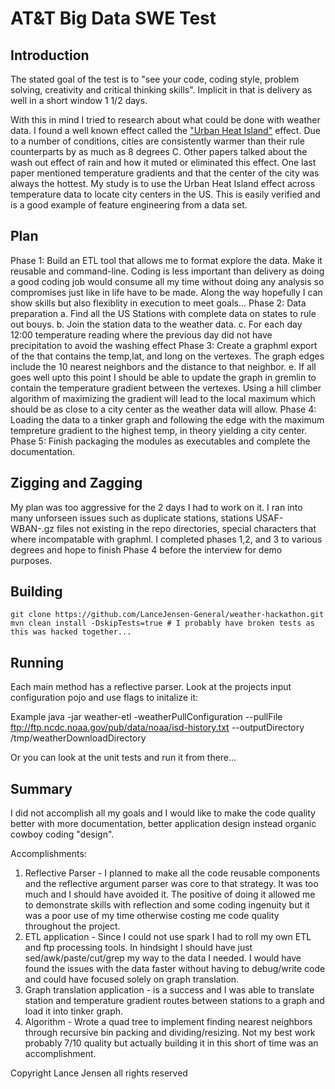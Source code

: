 # AT&T Big Data SWE Test

## Introduction
The stated goal of the test is to "see your code, coding style, problem solving, creativity and critical thinking skills". Implicit in that is delivery as well in a short window 1 1/2 days.  

With this in mind I tried to research about what could be done with weather data. I found a well known effect called the ["Urban Heat Island"](https://scholar.google.com/scholar?hl=en&as_sdt=0%2C44&q=Urban+Heat+Island+effect&oq=) effect. Due to a number of conditions, cities are consistently warmer than their rule counterparts by as much as 8 degrees C. Other papers talked about the wash out effect of rain and how it muted or eliminated this effect. One last paper mentioned temperature gradients and that the center of the city was always the hottest. My study is to use the Urban Heat Island effect across temperature data to locate city centers in the US. This is easily verified and is a good example of feature engineering from a data set.

## Plan
Phase 1: Build an ETL tool that allows me to format explore the data. Make it reusable and command-line.  Coding is less important than delivery as doing a good coding job would consume all my time without doing any analysis so compromises just like in life have to be made. Along the way hopefully I can show skills but also flexiblity in execution to meet goals...
Phase 2: Data preparation
    a. Find all the US Stations with complete data on states to rule out bouys.
    b. Join the station data to the weather data.
    c. For each day 12:00 temperature reading where the previous day did not have precipitation to avoid the washing effect
Phase 3: Create a graphml export of the that contains the temp,lat, and long on the vertexes. The graph edges include the 10 nearest neighbors and the distance to that neighbor.
    e. If all goes well upto this point I should be able to update the graph in gremlin to contain the temperature gradient between the vertexes. Using a hill climber algorithm of maximizing the gradient will lead to the local maximum which should be as close to a city center as the weather data will allow.
Phase 4: Loading the data to a tinker graph and following the edge with the maximum tempreture gradient to the highest temp, in theory yielding a city center.
Phase 5: Finish packaging the modules as executables and complete the documentation.
    
## Zigging and Zagging
My plan was too aggressive for the 2 days I had to work on it. I ran into many unforseen issues such as duplicate stations, stations USAF-WBAN-<YYYY>.gz files not existing in the repo directories, special characters that where incompatable with graphml. I completed phases 1,2, and 3 to various degrees and hope to finish Phase 4 before the interview for demo purposes.

## Building

    git clone https://github.com/LanceJensen-General/weather-hackathon.git
    mvn clean install -DskipTests=true # I probably have broken tests as this was hacked together...
    
## Running

Each main method has a reflective parser.  Look at the projects input configuration pojo and use flags to initalize it:

Example java -jar weather-etl -weatherPullConfiguration --pullFile ftp://ftp.ncdc.noaa.gov/pub/data/noaa/isd-history.txt --outputDirectory /tmp/weatherDownloadDirectory

Or you can look at the unit tests and run it from there...

## Summary

I did not accomplish all my goals and I would like to make the code quality better with more documentation, better application design instead organic cowboy coding "design".

Accomplishments:

1.  Reflective Parser - I planned to make all the code reusable components and the reflective argument parser was core to that strategy. It was too much and I should have avoided it.  The positive of doing it allowed me to demonstrate skills with reflection and some coding ingenuity but it was a poor use of my time otherwise costing me code quality throughout the project.
2.  ETL application - Since I could not use spark I had to roll my own ETL and ftp processing tools. In hindsight I should have just sed/awk/paste/cut/grep my way to the data I needed. I would have found the issues with the data faster without having to debug/write code and could have focused solely on graph translation.
3. Graph translation application - is a success and I was able to translate station and temperature gradient routes between stations to a graph and load it into tinker graph.
4. Algorithm - Wrote a quad tree to implement finding nearest neighbors through recursive bin packing and dividing/resizing. Not my best work probably 7/10 quality but actually building it in this short of time was an accomplishment.

Copyright Lance Jensen all rights reserved